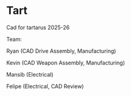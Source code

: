 # Tart
Cad for tartarus 2025-26

Team:

Ryan (CAD Drive Assembly, Manufacturing)

Kevin (CAD Weapon Assembly, Manufacturing)

Mansib (Electrical)

Felipe (Electrical, CAD Review)
